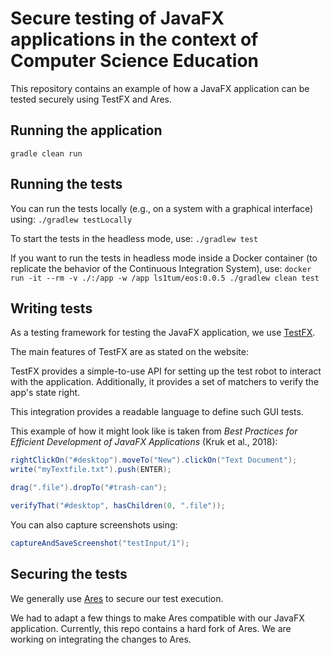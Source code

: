 # Secure testing of JavaFX applications in the context of Computer Science Education

This repository contains an example of how a JavaFX application can be tested securely using TestFX and Ares.

## Running the application

```
gradle clean run
```

## Running the tests

You can run the tests locally (e.g., on a system with a graphical interface) using: `./gradlew testLocally`

To start the tests in the headless mode, use: `./gradlew test`

If you want to run the tests in headless mode inside a Docker container (to replicate the behavior of the Continuous Integration System), use: `docker run -it --rm -v ./:/app -w /app ls1tum/eos:0.0.5 ./gradlew clean test`

## Writing tests

As a testing framework for testing the JavaFX application, we use [TestFX](https://github.com/TestFX/TestFX).

The main features of TestFX are as stated on the website:

TestFX provides a simple-to-use API for setting up the test robot to interact with the application.
Additionally, it provides a set of matchers to verify the app's state right.

This integration provides a readable language to define such GUI tests.

This example of how it might look like is taken from _Best Practices for Efficient Development of JavaFX Applications_ (Kruk et al., 2018):

```java
rightClickOn("#desktop").moveTo("New").clickOn("Text Document");
write("myTextfile.txt").push(ENTER);

drag(".file").dropTo("#trash-can");

verifyThat("#desktop", hasChildren(0, ".file"));
```

You can also capture screenshots using:
```java
captureAndSaveScreenshot("testInput/1");
```

## Securing the tests

We generally use [Ares](https://github.com/ls1intum/Ares) to secure our test execution.

We had to adapt a few things to make Ares compatible with our JavaFX application.
Currently, this repo contains a hard fork of Ares.
We are working on integrating the changes to Ares.
